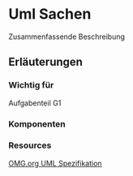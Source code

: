 # Uml Sachen 

Zusammenfassende Beschreibung

## Erläuterungen

### Wichtig für

Aufgabenteil G1

### Komponenten

### Resources

[OMG.org UML Spezifikation](http://www.omg.org/spec/UML/)